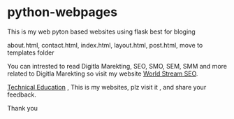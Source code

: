 # python-webpages
This is my web pyton based websites using flask 
best for bloging

about.html, contact.html, index.html, layout.html, post.html, move to templates folder

You can intrested to read Digitla Marekting, SEO, SMO, SEM, SMM and more related to Digitla Marekting so visit my website <a href="https://worldstreamseo.com/">World Stream SEO</a>.


<a href="https://www.technical-education.com">Technical Education</a> , This is my websites, plz visit it , and share your feedback. 

Thank you
